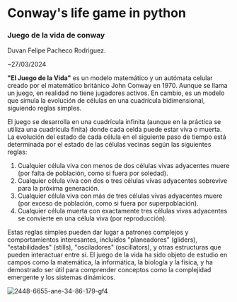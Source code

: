 # Conway's life game in python
### Juego de la vida de conway
Duvan Felipe Pacheco Rodriguez.

~27/03/2024

**"El Juego de la Vida"** es un modelo matemático y un autómata celular creado por el matemático británico John Conway en 1970. Aunque se llama un juego, en realidad no tiene jugadores activos. En cambio, es un modelo que simula la evolución de células en una cuadrícula bidimensional, siguiendo reglas simples.

El juego se desarrolla en una cuadrícula infinita (aunque en la práctica se utiliza una cuadrícula finita) donde cada celda puede estar viva o muerta. La evolución del estado de cada célula en el siguiente paso de tiempo está determinada por el estado de las células vecinas según las siguientes reglas:

1. Cualquier célula viva con menos de dos células vivas adyacentes muere (por falta de población, como si fuera por soledad).
2. Cualquier célula viva con dos o tres células vivas adyacentes sobrevive para la próxima generación.
3. Cualquier célula viva con más de tres células vivas adyacentes muere (por exceso de población, como si fuera por superpoblación).
4. Cualquier célula muerta con exactamente tres células vivas adyacentes se convierte en una célula viva (por reproducción).

Estas reglas simples pueden dar lugar a patrones complejos y comportamientos interesantes, incluidos "planeadores" (gliders), "estabilidades" (stills), "osciladores" (oscillators), y otras estructuras que pueden interactuar entre sí. El juego de la vida ha sido objeto de estudio en campos como la matemática, la informática, la biología y la física, y ha demostrado ser útil para comprender conceptos como la complejidad emergente y los sistemas dinámicos.


![2448-6655-ane-34-86-179-gf4](https://github.com/dupachecor/conway-s-game-of-life/assets/72562179/dc83a399-cf5d-46b3-94b2-7fb337ac57c4)

